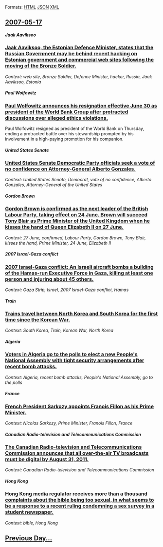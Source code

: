 
Formats: [HTML](2007/05/17/index.html)  [JSON](2007/05/17/index.json)  [XML](2007/05/17/index.xml)  

## [2007-05-17](/news/2007/05/17/index.md)

##### Jaak Aaviksoo
### [ Jaak Aaviksoo, the Estonian Defence Minister, states that the Russian Government may be behind recent hacking on Estonian government and commercial web sites following the moving of the Bronze Soldier. ](/news/2007/05/17/jaak-aaviksoo-the-estonian-defence-minister-states-that-the-russian-government-may-be-behind-recent-hacking-on-estonian-government-and-co.md)
_Context: web site, Bronze Soldier, Defence Minister, hacker, Russia, Jaak Aaviksoo, Estonia_

##### Paul Wolfowitz
### [ Paul Wolfowitz announces his resignation effective June 30 as president of the World Bank Group after protracted discussions over alleged ethics violations. ](/news/2007/05/17/paul-wolfowitz-announces-his-resignation-effective-june-30-as-president-of-the-world-bank-group-after-protracted-discussions-over-alleged-e.md)
Paul Wolfowitz resigned as president of the World Bank on Thursday, ending a protracted battle over his stewardship prompted by his involvement in a high-paying promotion for his companion.

##### United States Senate
### [ United States Senate Democratic Party officials seek a vote of no confidence on Attorney-General Alberto Gonzales. ](/news/2007/05/17/united-states-senate-democratic-party-officials-seek-a-vote-of-no-confidence-on-attorney-general-alberto-gonzales.md)
_Context: United States Senate, Democrat, vote of no confidence, Alberto Gonzales, Attorney-General of the United States_

##### Gordon Brown
### [ Gordon Brown is confirmed as the next leader of the British Labour Party, taking effect on 24 June. Brown will succeed Tony Blair as Prime Minister of the United Kingdom when he kisses the hand of Queen Elizabeth II on 27 June. ](/news/2007/05/17/gordon-brown-is-confirmed-as-the-next-leader-of-the-british-labour-party-taking-effect-on-24-june-brown-will-succeed-tony-blair-as-prime.md)
_Context: 27 June, confirmed, Labour Party, Gordon Brown, Tony Blair, kisses the hand, Prime Minister, 24 June, Elizabeth II_

##### 2007 Israel-Gaza conflict
### [ 2007 Israel-Gaza conflict: An Israeli aircraft bombs a building of the Hamas-run Executive Force in Gaza, killing at least one person and injuring about 45 others. ](/news/2007/05/17/2007-israel-gaza-conflict-an-israeli-aircraft-bombs-a-building-of-the-hamas-run-executive-force-in-gaza-killing-at-least-one-person-and-i.md)
_Context: Gaza Strip, Israel, 2007 Israel-Gaza conflict, Hamas_

##### Train
### [ Trains travel between North Korea and South Korea for the first time since the Korean War. ](/news/2007/05/17/trains-travel-between-north-korea-and-south-korea-for-the-first-time-since-the-korean-war.md)
_Context: South Korea, Train, Korean War, North Korea_

##### Algeria
### [ Voters in Algeria go to the polls to elect a new People's National Assembly with tight security arrangements after recent bomb attacks. ](/news/2007/05/17/voters-in-algeria-go-to-the-polls-to-elect-a-new-people-s-national-assembly-with-tight-security-arrangements-after-recent-bomb-attacks.md)
_Context: Algeria, recent bomb attacks, People's National Assembly, go to the polls_

##### France
### [ French President Sarkozy appoints Franois Fillon as his Prime Minister. ](/news/2007/05/17/french-president-sarkozy-appoints-francois-fillon-as-his-prime-minister.md)
_Context: Nicolas Sarkozy, Prime Minister, Franois Fillon, France_

##### Canadian Radio-television and Telecommunications Commission
### [ The Canadian Radio-television and Telecommunications Commission announces that all over-the-air TV broadcasts must be digital by August 31, 2011. ](/news/2007/05/17/the-canadian-radio-television-and-telecommunications-commission-announces-that-all-over-the-air-tv-broadcasts-must-be-digital-by-august-31.md)
_Context: Canadian Radio-television and Telecommunications Commission_

##### Hong Kong
### [ Hong Kong media regulator receives more than a thousand complaints about the bible being too sexual, in what seems to be a response to a recent ruling condemning a sex survey in a student newspaper. ](/news/2007/05/17/hong-kong-media-regulator-receives-more-than-a-thousand-complaints-about-the-bible-being-too-sexual-in-what-seems-to-be-a-response-to-a-re.md)
_Context: bible, Hong Kong_

## [Previous Day...](/news/2007/05/16/index.md)

